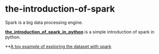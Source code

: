 # the-introduction-of-spark

Spark is a big data processing engine.

**[the_introduction_of_spark_in_python](http://nbviewer.jupyter.org/github/yishi/the-introduction-of-spark/blob/master/the_introduction_of_spark_in_python.ipynb)** is a simple introduction of spark in python.

**[A toy example of exploring the dataset with spark](http://nbviewer.jupyter.org/github/yishi/the-introduction-of-spark/blob/master/spark_series_2.ipynb)
